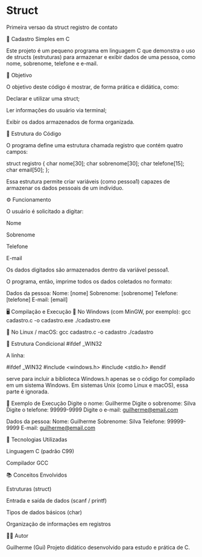 # Struct
Primeira versao da struct registro de contato

📘 Cadastro Simples em C

Este projeto é um pequeno programa em linguagem C que demonstra o uso de structs (estruturas) para armazenar e exibir dados de uma pessoa, como nome, sobrenome, telefone e e-mail.

🧠 Objetivo

O objetivo deste código é mostrar, de forma prática e didática, como:

Declarar e utilizar uma struct;

Ler informações do usuário via terminal;

Exibir os dados armazenados de forma organizada.

🧩 Estrutura do Código

O programa define uma estrutura chamada registro que contém quatro campos:

struct registro {
    char nome[30];
    char sobrenome[30];
    char telefone[15];
    char email[50];
};


Essa estrutura permite criar variáveis (como pessoa1) capazes de armazenar os dados pessoais de um indivíduo.

⚙️ Funcionamento

O usuário é solicitado a digitar:

Nome

Sobrenome

Telefone

E-mail

Os dados digitados são armazenados dentro da variável pessoa1.

O programa, então, imprime todos os dados coletados no formato:

Dados da pessoa:
Nome: [nome]
Sobrenome: [sobrenome]
Telefone: [telefone]
E-mail: [email]

🖥️ Compilação e Execução
🔹 No Windows (com MinGW, por exemplo):
gcc cadastro.c -o cadastro.exe
./cadastro.exe

🔹 No Linux / macOS:
gcc cadastro.c -o cadastro
./cadastro

🧱 Estrutura Condicional #ifdef _WIN32

A linha:

#ifdef _WIN32
#include <windows.h>
#include <stdio.h>
#endif


serve para incluir a biblioteca Windows.h apenas se o código for compilado em um sistema Windows.
Em sistemas Unix (como Linux e macOS), essa parte é ignorada.

🚀 Exemplo de Execução
Digite o nome: Guilherme
Digite o sobrenome: Silva
Digite o telefone: 99999-9999
Digite o e-mail: guilherme@email.com

Dados da pessoa:
Nome: Guilherme
Sobrenome: Silva
Telefone: 99999-9999
E-mail: guilherme@email.com

🧰 Tecnologias Utilizadas

Linguagem C (padrão C99)

Compilador GCC

📚 Conceitos Envolvidos

Estruturas (struct)

Entrada e saída de dados (scanf / printf)

Tipos de dados básicos (char)

Organização de informações em registros

🧑‍💻 Autor

Guilherme (Gui)
Projeto didático desenvolvido para estudo e prática de C.
